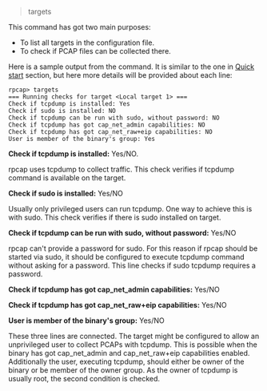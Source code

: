 > targets

This command has got two main purposes:

- To list all targets in the configuration file.
- To check if PCAP files can be collected there.

Here is a sample output from the command. It is similar to the one in [Quick start](quickstart.md) section, but here more details will be provided about each line:

```
rpcap> targets
=== Running checks for target <Local target 1> ===
Check if tcpdump is installed: Yes
Check if sudo is installed: NO
Check if tcpdump can be run with sudo, without password: NO
Check if tcpdump has got cap_net_admin capabilities: NO
Check if tcpdump has got cap_net_raw+eip capabilities: NO
User is member of the binary's group: Yes
```

**Check if tcpdump is installed:** Yes/NO.

rpcap uses tcpdump to collect traffic. This check verifies if tcpdump command is available on the target.

**Check if sudo is installed:** Yes/NO

Usually only privileged users can run tcpdump. One way to achieve this is with sudo. This check verifies if there is sudo installed on target.

**Check if tcpdump can be run with sudo, without password:** Yes/NO

rpcap can't provide a password for sudo. For this reason if rpcap should be started via sudo, it should be configured to execute tcpdump command without asking for a password. This line checks if sudo tcpdump requires a password.

**Check if tcpdump has got cap_net_admin capabilities:** Yes/NO

**Check if tcpdump has got cap_net_raw+eip capabilities:** Yes/NO

**User is member of the binary's group:** Yes/NO

These three lines are connected. The target might be configured to allow an unprivileged user to collect PCAPs with tcpdump. This is possible when the binary has got cap_net_admin and cap_net_raw+eip capabilities enabled. Additionally the user, executing tcpdump, should either be owner of the binary or be member of the owner group. As the owner of tcpdump is usually root, the second condition is checked.
